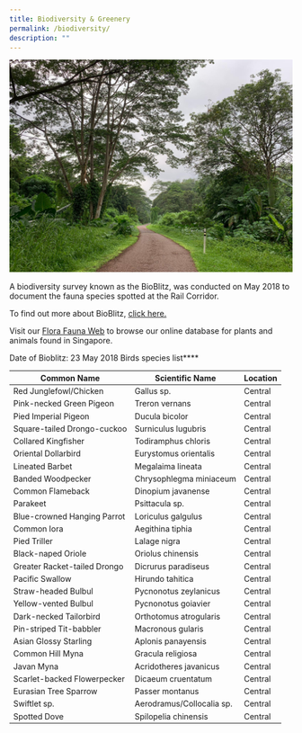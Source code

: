 ```yaml
---
title: Biodiversity & Greenery
permalink: /biodiversity/
description: ""
---
```

![rail corridor greenery](/images/RC%20Central/Central_path4_IMG-20210521-WA0011.jpg)

A biodiversity survey known as the BioBlitz, was conducted on May 2018 to document the fauna species spotted at the Rail Corridor. 

To find out more about BioBlitz, [click here.](https://www.nparks.gov.sg/biodiversity/community-in-nature-initiative/bioblitz)

Visit our [Flora Fauna Web](https://www.nparks.gov.sg/florafaunaweb) to browse our online database for plants and animals found in Singapore.

Date of Bioblitz: 23 May 2018
Birds species list****

| Common Name | Scientific Name | Location |
| -------- | -------- | -------- |
| Red Junglefowl/Chicken | Gallus sp. | Central |
| Pink-necked Green Pigeon | Treron vernans | Central |
| Pied Imperial Pigeon | Ducula bicolor | Central |
| Square-tailed Drongo-cuckoo | Surniculus lugubris | Central |
| Collared Kingfisher | Todiramphus chloris | Central |
| Oriental Dollarbird | Eurystomus orientalis | Central |
| Lineated Barbet | Megalaima lineata | Central |
| Banded Woodpecker | Chrysophlegma miniaceum | Central |
| Common Flameback | Dinopium javanense | Central |
| Parakeet | Psittacula sp. | Central |
| Blue-crowned Hanging Parrot | Loriculus galgulus | Central |
| Common Iora | Aegithina tiphia | Central |
| Pied Triller | Lalage nigra | Central |
| Black-naped Oriole | Oriolus chinensis | Central |
| Greater Racket-tailed Drongo | Dicrurus paradiseus | Central |
| Pacific Swallow | Hirundo tahitica | Central |
| Straw-headed Bulbul | Pycnonotus zeylanicus | Central |
| Yellow-vented Bulbul | Pycnonotus goiavier | Central |
| Dark-necked Tailorbird | Orthotomus atrogularis | Central |
| Pin-striped Tit-babbler | Macronous gularis | Central |
| Asian Glossy Starling | Aplonis panayensis | Central |
| Common Hill Myna | Gracula religiosa | Central |
| Javan Myna | Acridotheres javanicus | Central |
| Scarlet-backed Flowerpecker | Dicaeum cruentatum | Central |
| Eurasian Tree Sparrow | Passer montanus | Central |
| Swiftlet sp. | Aerodramus/Collocalia sp. | Central |
| Spotted Dove | Spilopelia chinensis | Central |